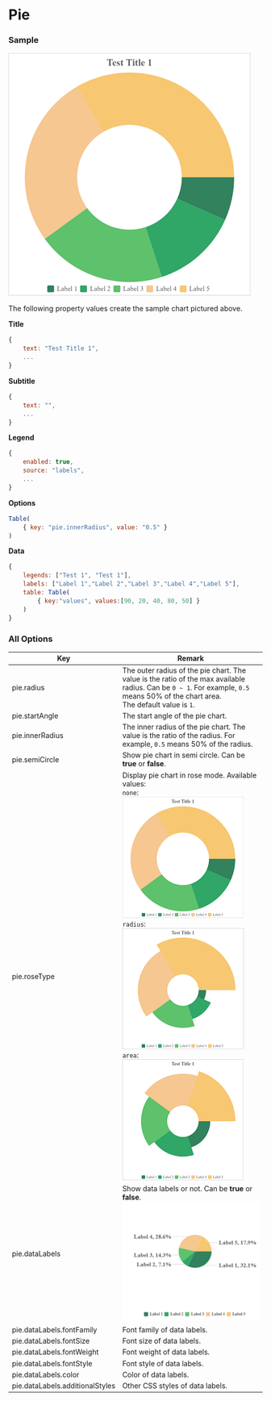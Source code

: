 # Pie

### Sample

![Sample Pie Chart](images/pie.png)

The following property values create the sample chart pictured above.

**Title**

```javascript
{
    text: "Test Title 1",
    ...
}
```

**Subtitle**

```javascript
{
    text: "",
    ...
}
```

**Legend**

```javascript
{
	enabled: true,
    source: "labels",
    ...
}
```

**Options**

```javascript
Table(
    { key: "pie.innerRadius", value: "0.5" }
)
```

**Data**

```javascript
{
    legends: ["Test 1", "Test 1"],
    labels: ["Label 1","Label 2","Label 3","Label 4","Label 5"],
    table: Table(
        { key:"values", values:[90, 20, 40, 80, 50] }
    )
}
```

### All Options

| Key                             | Remark                                                       |
| ------------------------------- | ------------------------------------------------------------ |
| pie.radius                      | The outer radius of the pie chart. The value is the ratio of the max available radius. Can be `0 ~ 1`. For example, `0.5` means 50% of the chart area.<br />The default value is `1`. |
| pie.startAngle                  | The start angle of the pie chart.                            |
| pie.innerRadius                 | The inner radius of the pie chart. The value is the ratio of the radius. For example, `0.5` means 50% of the radius. |
| pie.semiCircle                  | Show pie chart in semi circle. Can be **true** or **false**. |
| pie.roseType                    | Display pie chart in rose mode. Available values:<br />`none`:<br />![Sample Pie Chart](images/pie-none.png)<br />`radius`:<br />![Rose Type Radius](images/pie-radius.png)<br />`area`:<br />![Rose Type Area](images/pie-area.png) |
| pie.dataLabels                  | Show data labels or not. Can be **true** or **false**.<br/>![Sample Pie Chart](images/pie-labels.png) |
| pie.dataLabels.fontFamily       | Font family of data labels.                                  |
| pie.dataLabels.fontSize         | Font size of data labels.                                    |
| pie.dataLabels.fontWeight       | Font weight of data labels.                                  |
| pie.dataLabels.fontStyle        | Font style of data labels.                                   |
| pie.dataLabels.color            | Color of data labels.                                        |
| pie.dataLabels.additionalStyles | Other CSS styles of data labels.                             |
